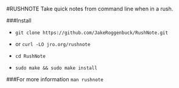 #RUSHNOTE
Take quick notes from command line when in a rush.

###Install
* `git clone https://github.com/JakeRoggenbuck/RushNote.git`
* or `curl -LO jro.org/rushnote`

* `cd RushNote`
* `sudo make && sudo make install`

###For more information
`man rushnote`
